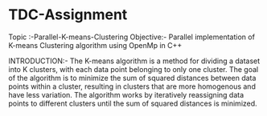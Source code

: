 # TDC-Assignment

Topic :-Parallel-K-means-Clustering
Objective:-
Parallel implementation of K-means Clustering algorithm using OpenMp in C++
 
 
INTRODUCTION:-
The K-means algorithm is a method for dividing a dataset into K clusters, with each data point belonging to only one cluster. The goal of the algorithm is to minimize the sum of squared distances between data points within a cluster, resulting in clusters that are more homogenous and have less variation. The algorithm works by iteratively reassigning data points to different clusters until the sum of squared distances is minimized.
